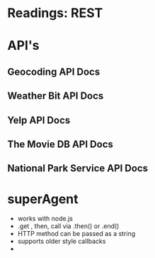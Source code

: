 # Readings: REST

# API's
## Geocoding API Docs
## Weather Bit API Docs
## Yelp API Docs
## The Movie DB API Docs
## National Park Service API Docs

# superAgent
- works with node.js
- .get , then, call via .then() or .end()
- HTTP method can be passed as a string
- supports older style callbacks
- 